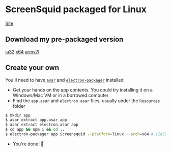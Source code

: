 # ScreenSquid packaged for Linux

[Site](screensquid-linux.nicosantangelo.com)

## Download my pre-packaged version

[ia32](https://github.com/NicoSantangelo/screensquid-linux/releases/download/1.0.0/Screensquid-linux-ia32.zip)
[x64](https://github.com/NicoSantangelo/screensquid-linux/releases/download/1.0.0/Screensquid-linux-x64.zip)
[armv7l](https://github.com/NicoSantangelo/screensquid-linux/releases/download/1.0.0/Screensquid-linux-armv7l.zip)

## Create your own

You'll need to have [`asar`](https://www.npmjs.com/package/asar) and [`electron-packager`](https://github.com/electron-userland/electron-packager) installed

- Get your hands on the app contents. You could try installing it on a Windows/Mac VM or in a borrowed computer
- Find the `app.asar` and `electron.asar` files, usually under the `Resources` folder

```bash
$ mkdir app
$ asar extract app.asar app
$ asar extract electron.asar app
$ cd app && npm i && cd ..
$ electron-packager app Screensquid --platform=linux --arch=x64 # (ia32, x64, armv7l)
```

- You're done! :tada:
